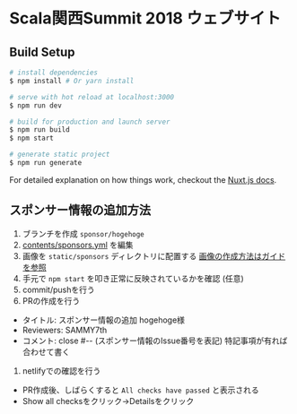 # Scala関西Summit 2018 ウェブサイト


## Build Setup

``` bash
# install dependencies
$ npm install # Or yarn install

# serve with hot reload at localhost:3000
$ npm run dev

# build for production and launch server
$ npm run build
$ npm start

# generate static project
$ npm run generate
```

For detailed explanation on how things work, checkout the [Nuxt.js docs](https://github.com/nuxt/nuxt.js).


## スポンサー情報の追加方法

1. ブランチを作成 `sponsor/hogehoge`
1. [contents/sponsors.yml](contents/sponsors.yml) を編集
1. 画像を `static/sponsors` ディレクトリに配置する [画像の作成方法はガイドを参照](./SPONSOR_IMAGE.md)
1. 手元で `npm start` を叩き正常に反映されているかを確認 (任意)
1. commit/pushを行う
1. PRの作成を行う
  - タイトル: スポンサー情報の追加 hogehoge様 
  - Reviewers: SAMMY7th
  - コメント: close #-- (スポンサー情報のIssue番号を表記) 特記事項が有れば合わせて書く
1. netlifyでの確認を行う
  - PR作成後、しばらくすると `All checks have passed` と表示される
  - Show all checksをクリック→Detailsをクリック
